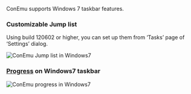 ﻿ConEmu supports Windows 7 taskbar features.

### Customizable Jump list ###
Using build 120602 or higher, you can set up them from ‘Tasks’ page of ‘Settings’ dialog.

<img src='http://conemu-maximus5.googlecode.com/svn/files/ConEmuJumpList.png' alt='ConEmu Jump list in Windows7' title='ConEmu Jump list in Windows7'>


<h3><a href='Progress.md'>Progress</a> on Windows7 taskbar</h3>
<img src='http://conemu-maximus5.googlecode.com/svn/files/ConEmuProgress.png' alt='ConEmu progress in Windows7' title='ConEmu progress in Windows7'>